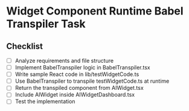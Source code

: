 # Widget Component Runtime Babel Transpiler Task

## Checklist

- [ ] Analyze requirements and file structure
- [ ] Implement BabelTranspiler logic in BabelTranspiler.tsx
- [ ] Write sample React code in lib/testWidgetCode.ts
- [ ] Use BabelTranspiler to transpile testWidgetCode.ts at runtime
- [ ] Return the transpiled component from AIWidget.tsx
- [ ] Include AIWidget inside AIWidgetDashboard.tsx
- [ ] Test the implementation
